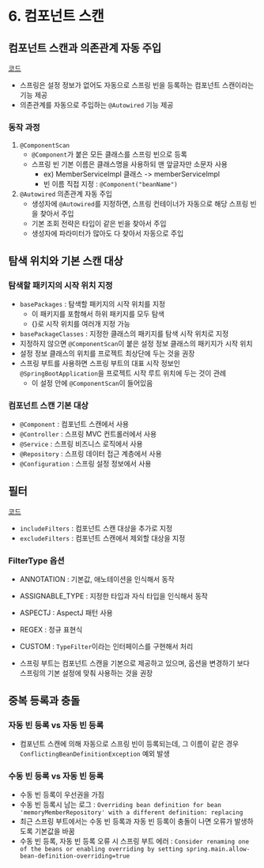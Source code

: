 # 6. 컴포넌트 스캔
## 컴포넌트 스캔과 의존관계 자동 주입
[코드](https://github.com/dpdms529/SpringCore/commit/82442acff38bb92e39c5bca55fa6eb3d0eeddb87)
- 스프링은 설정 정보가 없어도 자동으로 스프링 빈을 등록하는 컴포넌트 스캔이라는 기능 제공
- 의존관계를 자동으로 주입하는 `@Autowired` 기능 제공

### 동작 과정
1. `@ComponentScan`
   - `@Component`가 붙은 모든 클래스를 스프링 빈으로 등록
   - 스프링 빈 기본 이름은 클래스명을 사용하되 맨 앞글자만 소문자 사용
     - ex) MemberServiceImpl 클래스 -> memberServiceImpl
     - 빈 이름 직접 지정 : `@Component("beanName")`
2. `@Autowired` 의존관계 자동 주입
    - 생성자에 `@Autowired`를 지정하면, 스프링 컨테이너가 자동으로 해당 스프링 빈을 찾아서 주입
    - 기본 조회 전략은 타입이 같은 빈을 찾아서 주입
    - 생성자에 파라미터가 많아도 다 찾아서 자동으로 주입

## 탐색 위치와 기본 스캔 대상
### 탐색할 패키지의 시작 위치 지정
- `basePackages` : 탐색할 패키지의 시작 위치를 지정
  - 이 패키지를 포함해서 하위 패키지를 모두 탐색
  - {}로 시작 위치를 여러개 지정 가능
- `basePackageClasses` : 지정한 클래스의 패키지를 탐색 시작 위치로 지정
- 지정하지 않으면 `@ComponentScan`이 붙은 설정 정보 클래스의 패키지가 시작 위치
- 설정 정보 클래스의 위치를 프로젝트 최상단에 두는 것을 권장
- 스프링 부트를 사용하면 스프링 부트의 대표 시작 정보인 `@SpringBootApplication`을 프로젝트 시작 루트 위치에 두는 것이 관례
  - 이 설정 안에 `@ComponentScan`이 들어있음

### 컴포넌트 스캔 기본 대상
- `@Component` : 컴포넌트 스캔에서 사용
- `@Controller` : 스프링 MVC 컨트롤러에서 사용
- `@Service` : 스프링 비즈니스 로직에서 사용
- `@Repository` : 스프링 데이터 접근 계층에서 사용
- `@Configuration` : 스프링 설정 정보에서 사용

## 필터
[코드](https://github.com/dpdms529/SpringCore/commit/87ea9018984c19b93a37aabe8453efaa267e5260)
- `includeFilters` : 컴포넌트 스캔 대상을 추가로 지정
- `excludeFilters` : 컴포넌트 스캔에서 제외할 대상을 지정

### FilterType 옵션
- ANNOTATION : 기본값, 애노테이션을 인식해서 동작
- ASSIGNABLE_TYPE : 지정한 타입과 자식 타입을 인식해서 동작
- ASPECTJ : AspectJ 패턴 사용
- REGEX : 정규 표현식
- CUSTOM : `TypeFilter`이라는 인터페이스를 구현해서 처리


- 스프링 부트는 컴포넌트 스캔을 기본으로 제공하고 있으며, 옵션을 변경하기 보다 스프링의 기본 설정에 맞춰 사용하는 것을 권장

## 중복 등록과 충돌
### 자동 빈 등록 vs 자동 빈 등록
- 컴포넌트 스캔에 의해 자동으로 스프링 빈이 등록되는데, 그 이름이 같은 경우 `ConflictingBeanDefinitionException` 예외 발생

### 수동 빈 등록 vs 자동 빈 등록
- 수동 빈 등록이 우선권을 가짐
- 수동 빈 등록시 남는 로그 : `Overriding bean definition for bean 'memoryMemberRepository' with a different
    definition: replacing`
- 최근 스프링 부트에서는 수동 빈 등록과 자동 빈 등록이 충돌이 나면 오류가 발생하도록 기본값을 바꿈
- 수동 빈 등록, 자동 빈 등록 오류 시 스프링 부트 에러 : `Consider renaming one of the beans or enabling overriding by setting
  spring.main.allow-bean-definition-overriding=true`
